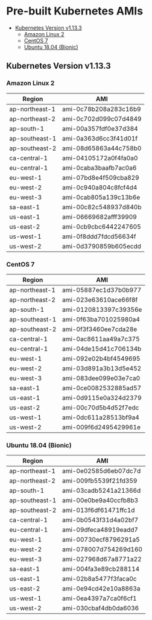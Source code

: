 # Pre-built Kubernetes AMIs  <!-- omit in toc -->

<!-- Below is generated using VSCode yzhang.markdown-all-in-one >

<!-- TOC -->

- [Kubernetes Version v1.13.3](#kubernetes-version-v1133)
  - [Amazon Linux 2](#amazon-linux-2)
  - [CentOS 7](#centos-7)
  - [Ubuntu 18.04 (Bionic)](#ubuntu-1804-bionic)

<!-- TOC -->

## Kubernetes Version v1.13.3

### Amazon Linux 2

| Region         | AMI                   |
| -------------- | --------------------- |
| ap-northeast-1 | ami-0c78b208a283c16b9 |
| ap-northeast-2 | ami-0c702d099c07d4849 |
| ap-south-1     | ami-00a357fdf0e37d384 |
| ap-southeast-1 | ami-0a363d6cc3f41d01f |
| ap-southeast-2 | ami-08d65863a44c758b0 |
| ca-central-1   | ami-04105172a0f4fa0a0 |
| eu-central-1   | ami-0caba3baafb7ac0a6 |
| eu-west-1      | ami-07bd8e4f509cba829 |
| eu-west-2      | ami-0c940a804c8fcf4d4 |
| eu-west-3      | ami-0cab805a139c13b6e |
| sa-east-1      | ami-00c82c548937d840b |
| us-east-1      | ami-06669682afff39909 |
| us-east-2      | ami-0cb9cbc6442247605 |
| us-west-1      | ami-0f8ddd7fdcd56634f |
| us-west-2      | ami-0d3790859b605ecdd |

### CentOS 7

| Region         | AMI                   |
| -------------- | --------------------- |
| ap-northeast-1 | ami-05887ec1d37b0b977 |
| ap-northeast-2 | ami-023e63610ace66f8f |
| ap-south-1     | ami-0120813397c39356e |
| ap-southeast-1 | ami-0f63ba701025980a4 |
| ap-southeast-2 | ami-0f3f3460ee7cda28e |
| ca-central-1   | ami-0ac8611aa49a7c375 |
| eu-central-1   | ami-04de15d41c706134b |
| eu-west-1      | ami-092e02b4bf4549695 |
| eu-west-2      | ami-03d891a3b13d5e452 |
| eu-west-3      | ami-083dee099e03e7ca0 |
| sa-east-1      | ami-0ce0082532885ad57 |
| us-east-1      | ami-0d9115e0a324d2379 |
| us-east-2      | ami-00c70d5b4d52f7edc |
| us-west-1      | ami-0dc611a28513bf9a4 |
| us-west-2      | ami-009f6d2495429961e |

### Ubuntu 18.04 (Bionic)

| Region         | AMI                   |
| -------------- | --------------------- |
| ap-northeast-1 | ami-0e02585d6eb07dc7d |
| ap-northeast-2 | ami-009fb5539f21fd359 |
| ap-south-1     | ami-03cadb5241a21366d |
| ap-southeast-1 | ami-00e0be9a40ccfb8b3 |
| ap-southeast-2 | ami-013f6df61471ffc1d |
| ca-central-1   | ami-0b0543f31d4a02bf7 |
| eu-central-1   | ami-09dfeca48919eadd7 |
| eu-west-1      | ami-00730ecf8796291a5 |
| eu-west-2      | ami-078007d754269d160 |
| eu-west-3      | ami-027968d67a8771a22 |
| sa-east-1      | ami-004fa3e89cb288114 |
| us-east-1      | ami-02b8a5477f3faca0c |
| us-east-2      | ami-0e94cd42e10a8863a |
| us-west-1      | ami-0ea4397a7ca0f6cf1 |
| us-west-2      | ami-030cbaf4db0da6036 |